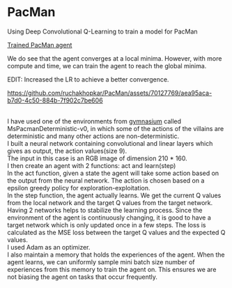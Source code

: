 # PacMan
Using Deep Convolutional Q-Learning to train a model for PacMan


[Trained PacMan agent](https://github.com/ruchakhopkar/PacMan/assets/70127769/0f94b886-c179-4177-9d2b-697e145c5858)

We do see that the agent converges at a local minima.
However, with more compute and time, we can train the agent to reach the global minima.

EDIT: Increased the LR to achieve a better convergence.



https://github.com/ruchakhopkar/PacMan/assets/70127769/aea95aca-b7d0-4c50-884b-7f902c7be606

<br> I have used one of the environments from [gymnasium](https://gymnasium.farama.org/content/basic_usage/) called MsPacmanDeterministic-v0, in which some of the actions of the villains are deterministic and many other actions are non-deterministic.
<br> I built a neural network containing convolutional and linear layers which gives as output, the action values(size 9). 
<br> The input in this case is an RGB image of dimension 210 * 160.
<br> I then create an agent with 2 functions: act and learn(step)
<br> In the act function, given a state the agent will take some action based on the output from the neural network. The action is chosen based on a epsilon greedy policy for exploration-exploitation.
<br> In the step function, the agent actually learns. We get the current Q values from the local network and the target Q values from the target network. Having 2 networks helps to stabilize the learning process. Since the environment of the agent is continuously changing, it is good to have a target network which is only updated once in a few steps. The loss is calculated as the MSE loss between the target Q values and the expected Q values. 
<br> I used Adam as an optimizer. 
<br> I also maintain a memory that holds the experiences of the agent. When the agent learns, we can uniformly sample mini batch size number of experiences from this memory to train the agent on. This ensures we are not biasing the agent on tasks that occur frequently. 

